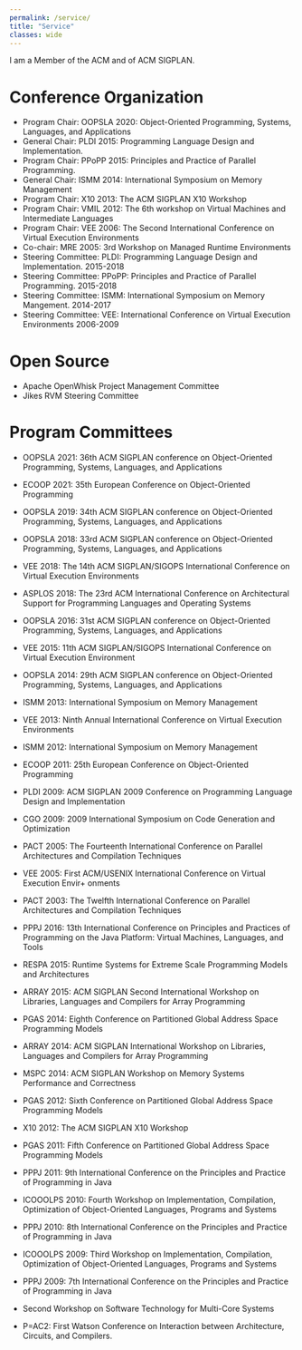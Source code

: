 ```yaml
---
permalink: /service/
title: "Service"
classes: wide
---
```


I am a Member of the ACM and of ACM SIGPLAN.

# Conference Organization
+ Program Chair: OOPSLA 2020: Object-Oriented Programming, Systems, Languages, and Applications
+ General Chair: PLDI 2015: Programming Language Design and Implementation.
+ Program Chair: PPoPP 2015: Principles and Practice of Parallel Programming.
+ General Chair: ISMM 2014: International Symposium on Memory Management
+ Program Chair: X10 2013: The ACM SIGPLAN X10 Workshop
+ Program Chair: VMIL 2012: The 6th workshop on Virtual Machines and Intermediate Languages
+ Program Chair: VEE 2006: The Second International Conference on Virtual Execution Environments
+ Co-chair: MRE 2005: 3rd Workshop on Managed Runtime Environments
+ Steering Committee: PLDI: Programming Language Design and Implementation. 2015-2018
+ Steering Committee: PPoPP: Principles and Practice of Parallel Programming. 2015-2018
+ Steering Committee: ISMM: International Symposium on Memory Mangement. 2014-2017
+ Steering Committee: VEE: International Conference on Virtual Execution Environments 2006-2009

# Open Source
+ Apache OpenWhisk Project Management Committee
+ Jikes RVM Steering Committee

# Program Committees
+ OOPSLA 2021: 36th ACM SIGPLAN conference on Object-Oriented Programming, Systems, Languages, and Applications
+ ECOOP 2021: 35th European Conference on Object-Oriented Programming
+ OOPSLA 2019: 34th ACM SIGPLAN conference on Object-Oriented Programming, Systems, Languages, and Applications
+ OOPSLA 2018: 33rd ACM SIGPLAN conference on Object-Oriented Programming, Systems, Languages, and Applications
+ VEE 2018: The 14th ACM SIGPLAN/SIGOPS International Conference on Virtual Execution Environments
+ ASPLOS 2018: The 23rd ACM International Conference on Architectural Support for Programming Languages and Operating Systems
+ OOPSLA 2016: 31st ACM SIGPLAN conference on Object-Oriented Programming, Systems, Languages, and Applications
+ VEE 2015: 11th ACM SIGPLAN/SIGOPS International Conference on Virtual Execution Environment
+ OOPSLA 2014: 29th ACM SIGPLAN conference on Object-Oriented Programming, Systems, Languages, and Applications
+ ISMM 2013: International Symposium on Memory Management
+ VEE 2013: Ninth Annual International Conference on Virtual Execution Environments
+ ISMM 2012: International Symposium on Memory Management
+ ECOOP 2011: 25th European Conference on Object-Oriented Programming
+ PLDI 2009: ACM SIGPLAN 2009 Conference on Programming Language Design and Implementation
+ CGO 2009: 2009 International Symposium on Code Generation and Optimization
+ PACT 2005: The Fourteenth International Conference on Parallel Architectures and Compilation Techniques
+ VEE 2005: First ACM/USENIX International Conference on Virtual Execution Envir+ onments
+ PACT 2003: The Twelfth International Conference on Parallel Architectures and Compilation Techniques

+ PPPJ 2016: 13th International Conference on Principles and Practices of Programming on the Java Platform: Virtual Machines, Languages, and Tools
+ RESPA 2015: Runtime Systems for Extreme Scale Programming Models and Architectures
+ ARRAY 2015: ACM SIGPLAN Second International Workshop on Libraries, Languages and Compilers for Array Programming
+ PGAS 2014: Eighth Conference on Partitioned Global Address Space Programming Models
+ ARRAY 2014: ACM SIGPLAN International Workshop on Libraries, Languages and Compilers for Array Programming
+ MSPC 2014: ACM SIGPLAN Workshop on Memory Systems Performance and Correctness
+ PGAS 2012: Sixth Conference on Partitioned Global Address Space Programming Models
+ X10 2012: The ACM SIGPLAN X10 Workshop
+ PGAS 2011: Fifth Conference on Partitioned Global Address Space Programming Models
+ PPPJ 2011: 9th International Conference on the Principles and Practice of Programming in Java
+ ICOOOLPS 2010: Fourth Workshop on Implementation, Compilation, Optimization of Object-Oriented Languages, Programs and Systems
+ PPPJ 2010: 8th International Conference on the Principles and Practice of Programming in Java
+ ICOOOLPS 2009: Third Workshop on Implementation, Compilation, Optimization of Object-Oriented Languages, Programs and Systems
+ PPPJ 2009: 7th International Conference on the Principles and Practice of Programming in Java
+ Second Workshop on Software Technology for Multi-Core Systems
+ P=AC2: First Watson Conference on Interaction between Architecture, Circuits, and Compilers.
